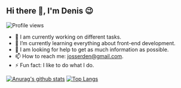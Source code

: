 ## Hi there 👋, I'm Denis :wink:

![Profile views](https://gpvc.arturio.dev/josserden)

- 🔭 I am currently working on different tasks.
- 🌱 I’m currently learning everything about front-end development.
- 🤔 I am looking for help to get as much information as possible.
- 📫 How to reach me: [josserden@gmail.com](josserden@gmail.com "josserden@gmail.com").
- ⚡ Fun fact: I like to do what I do.

[![Anurag's github stats](https://github-readme-stats.vercel.app/api?username=josserden)](https://github.com/josserden/github-readme-stats) [![Top Langs](https://github-readme-stats.vercel.app/api/top-langs/?username=josserden&layout=compact)](https://github.com/josserden/github-readme-stats)
